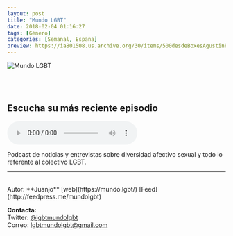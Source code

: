 ```yaml
---
layout: post
title: "Mundo LGBT"
date: 2018-02-04 01:16:27
tags: [Género]
categories: [Semanal, Espana]
preview: https://ia801508.us.archive.org/30/items/500desdeBoxesAgustinPalmeiro/300portadaPodcast-MundoLgbt.jpg
---
```


![Mundo LGBT](https://ia601508.us.archive.org/30/items/500desdeBoxesAgustinPalmeiro/500portadaPodcast-MundoLgbt.jpg)

<br/>
<br/>

## Escucha su más reciente episodio

<!--reproductor-feed=http://feedpress.me/mundolgbt-->
<!--reproductor-start-->
<audio id="audio" preload="auto" controls="" src="http://tracking.feedpress.it/link/18069/9547165/mlgbt041.mp3"></audio>
<!--reproductor-end-->

Podcast de noticias y entrevistas sobre diversidad afectivo sexual y todo lo referente al colectivo LGBT.  

_ _ _
<br>
Autor: **Juanjo**  
[web](https://mundo.lgbt/)  
[Feed](http://feedpress.me/mundolgbt)  



**Contacta:**  
Twitter: [@lgbtmundolgbt](https://twitter.com/lgbtmundolgbt)  
Correo: [lgbtmundolgbt@gmail.com](mailto:lgbtmundolgbt@gmail.com)  
